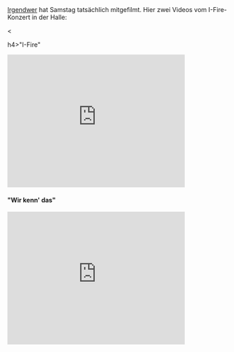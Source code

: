 <html><body><a href="http://www.youtube.com/user/BuergerBewegung">Irgendwer</a> hat Samstag tatsächlich mitgefilmt. Hier zwei Videos vom I-Fire-Konzert in der Halle:

&lt;

h4&gt;"I-Fire"

<iframe title="YouTube video player" class="youtube-player" type="text/html" width="400" height="300" src="http://www.youtube.com/embed/0V7jYlFwDw8" frameborder="0"></iframe>

<h4>"Wir kenn' das"</h4>

<iframe title="YouTube video player" class="youtube-player" type="text/html" width="400" height="300" src="http://www.youtube.com/embed/ug46frEboGY" frameborder="0"></iframe></body></html>